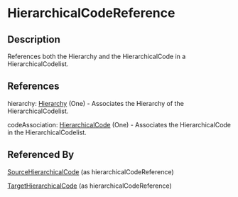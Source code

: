 
# HierarchicalCodeReference





## Description

References both the Hierarchy and the HierarchicalCode in a HierarchicalCodelist.




## References

hierarchy: [Hierarchy](../HierarchicalCodelists/Hierarchy.md) (One) - Associates the Hierarchy of the HierarchicalCodelist.

codeAssociation: [HierarchicalCode](../HierarchicalCodelists/HierarchicalCode.md) (One) - Associates the HierarchicalCode in the HierarchicalCodelist.



## Referenced By

[SourceHierarchicalCode](SourceHierarchicalCode.md) (as hierarchicalCodeReference)

[TargetHierarchicalCode](TargetHierarchicalCode.md) (as hierarchicalCodeReference)


